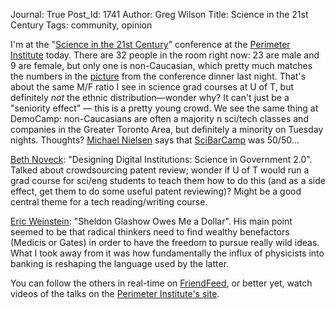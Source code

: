 Journal: True
Post_Id: 1741
Author: Greg Wilson
Title: Science in the 21st Century
Tags: community, opinion

<p>I'm at the "<a href="http://www.science21stcentury.org/">Science in the 21st Century</a>" conference at the <a href="http://www.perimeterinstitute.ca/">Perimeter Institute</a> today.  There are 32 people in the room right now: 23 are male and 9 are female, but only one is non-Caucasian, which pretty much matches the numbers in the <a href="http://science21stcentury.org/photo21.jpg">picture</a> from the conference dinner last night.  That's about the same M/F ratio I see in science grad courses at U of T, but definitely <em>not</em> the ethnic distribution&mdash;wonder why?  It can't just be a "seniority effect" &mdash; this is a pretty young crowd.  We see the same thing at DemoCamp: non-Caucasians are often a majority n sci/tech classes and companies in the Greater Toronto Area, but definitely a minority on Tuesday nights.  Thoughts? <a href="http://michaelnielsen.org">Michael Nielsen</a> says that <a href="http://www.scibarcamp.org/">SciBarCamp</a> was 50/50...</p>
<p><a href="http://www.nyls.edu/pages/591.asp">Beth Noveck</a>:  "Designing Digital Institutions: Science in Government 2.0".  Talked about crowdsourcing patent review; wonder if U of T would run a grad course for sci/eng students to teach them how to do this (and as a side effect, get them to do some useful patent reviewing)?  Might be a good central theme for a tech reading/writing course.</p>
<p><a href="http://www.eric-weinstein.net/">Eric Weinstein</a>: "Sheldon Glashow Owes Me a Dollar". His main point seemed to be that radical thinkers need to find wealthy benefactors (Medicis or Gates) in order to have the freedom to pursue really wild ideas. What I took away from it was how fundamentally the influx of physicists into banking is reshaping the language used by the latter.</p>
<p>You can follow the others in real-time on <a href="http://friendfeed.com/rooms/science21">FriendFeed</a>, or better yet, watch videos of the talks on the <a href="http://www.pirsa.org/C08021">Perimeter Institute's site</a>.</p>
